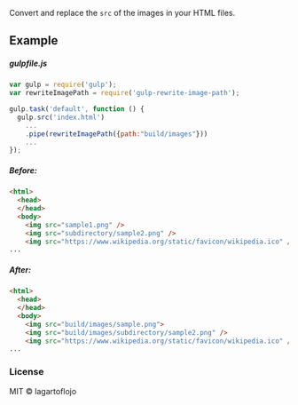 Convert and replace the `src` of the images in your HTML files.

## Example

##### gulpfile.js

```js
var gulp = require('gulp');
var rewriteImagePath = require('gulp-rewrite-image-path');

gulp.task('default', function () {
  gulp.src('index.html')
    ...
    .pipe(rewriteImagePath({path:"build/images"}))
    ...
});
```


##### Before:

```html
<html>
  <head>
  </head>
  <body>
    <img src="sample1.png" />
    <img src="subdirectory/sample2.png" />
    <img src="https://www.wikipedia.org/static/favicon/wikipedia.ico" />
...
```


##### After:

```html
<html>
  <head>
  </head>
  <body>
    <img src="build/images/sample.png">
    <img src="build/images/subdirectory/sample2.png" />
    <img src="https://www.wikipedia.org/static/favicon/wikipedia.ico" />
...
```


### License

MIT © lagartoflojo
